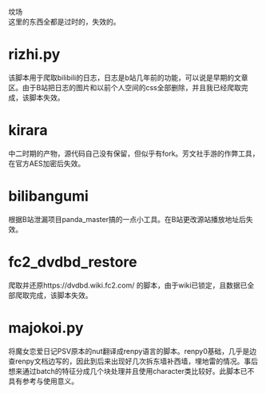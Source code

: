 坟场<br>
这里的东西全都是过时的，失效的。
# rizhi.py
该脚本用于爬取bilibili的日志，日志是b站几年前的功能，可以说是早期的文章区。由于B站把日志的图片和以前个人空间的css全部删除，并且我已经爬取完成，该脚本失效。
# kirara
中二时期的产物，源代码自己没有保留，但似乎有fork。芳文社手游的作弊工具，在官方AES加密后失效。
# bilibangumi
根据B站泄漏项目panda_master搞的一点小工具。在B站更改源站播放地址后失效。

# fc2_dvdbd_restore
爬取并还原https://dvdbd.wiki.fc2.com/ 的脚本，由于wiki已锁定，且数据已全部爬取完成，该脚本失效。

# majokoi.py
将魔女恋爱日记PSV原本的nut翻译成renpy语言的脚本。renpy0基础，几乎是边查renpy文档边写的，因此到后来出现好几次拆东墙补西墙，埋地雷的情况。事后想来通过batch的特征分成几个块处理并且使用character类比较好。此脚本已不具有参考与使用意义。
